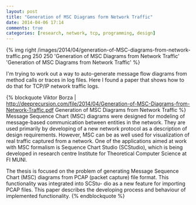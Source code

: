 ```yaml
---
layout: post
title: "Generation of MSC Diagrams form Network Traffic"
date: 2014-04-06 17:14
comments: true
categories: [research, network, tcp, programming, design]
---
```


{% img right /images/2014/04/generation-of-MSC-diagrams-from-network-traffic.png 250 250 'Generation of MSC Diagrams from Network Traffic' 'Generation of MSC Diagrams from Network Traffic' %}

I'm trying to work out a way to auto-generate message flow diagrams
from method calls or traces in log files. Here I found a paper that
shows how to do that for TCP/IP network traffic logs.

{% blockquote Viktor Borza | http://deeprecursion.com/file/2014/04/Generation-of-MSC-Diagrams-from-Network-Traffic.pdf Generation of MSC Diagrams from Network Traffic %}
Message Sequence Chart (MSC) diagrams were designed for modeling of
message-based communication between entities in the network. They are
used primarily by developing of a new network protocol as a
description of design requirements. However, MSC can be as well used
for visualization of real traffic captured from a network. One of the
applications aimed at work with MSC formalism is Sequence Chart Studio
(SCStudio), which is being developed in research centre Institute for
Theoretical Computer Science at FI MUNI.

The thesis is focused on the problem of generating Message Sequence
Chart (MSC) diagrams from PCAP (packet capture) file format. This
functionality was integrated into SCStu- dio as a new feature for
importing PCAP files. This paper describes the developing process and
behaviour of implemented functionality.
{% endblockquote %}
